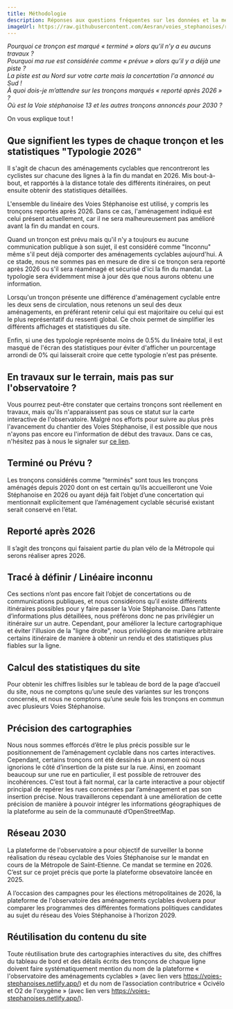 ```yaml
---
title: Méthodologie
description: Réponses aux questions fréquentes sur les données et la méthodologie de l'observatoire des aménagements cyclables.
imageUrl: https://raw.githubusercontent.com/Aesran/voies_stephanoises/refs/heads/main/assets/0-Logo-obs-des-amenagements.png
---
```


*Pourquoi ce tronçon est marqué « terminé » alors qu’il n’y a eu aucuns travaux ?  
Pourquoi ma rue est considérée comme « prévue » alors qu’il y a déjà une piste ?  
La piste est au Nord sur votre carte mais la concertation l'a annoncé au Sud !  
À quoi dois-je m’attendre sur les tronçons marqués « reporté après 2026 » ?  
Où est la Voie stéphanoise 13 et les autres tronçons annoncés pour 2030 ?*

On vous explique tout !

## Que signifient les types de chaque tronçon et les statistiques "Typologie 2026"
Il s'agit de chacun des aménagements cyclables que rencontreront les cyclistes sur chacune des lignes à la fin du mandat en 2026. Mis bout-à-bout, et rapportés à la distance totale des différents itinéraires, on peut ensuite obtenir des statistiques détaillées.

L'ensemble du linéaire des Voies Stéphanoise est utilisé, y compris les tronçons reportés après 2026. Dans ce cas, l'aménagement indiqué est celui présent actuellement, car il ne sera malheureusement pas amélioré avant la fin du mandat en cours.

Quand un tronçon est prévu mais qu'il n'y a toujours eu aucune communication publique à son sujet, il est considéré comme "Inconnu" même s'il peut déjà comporter des aménagements cyclables aujourd'hui. A ce stade, nous ne sommes pas en mesure de dire si ce tronçon sera reporté après 2026 ou s'il sera réaménagé et sécurisé d'ici la fin du mandat. La typologie sera évidemment mise à jour dès que nous aurons obtenu une information.

Lorsqu'un tronçon présente une différence d'aménagement cyclable entre les deux sens de circulation, nous retenons un seul des deux aménagements, en préférant retenir celui qui est majoritaire ou celui qui est le plus représentatif du ressenti global. Ce choix permet de simplifier les différents affichages et statistiques du site.

Enfin, si une des typologie représente moins de 0.5% du linéaire total, il est masqué de l'écran des statistiques pour éviter d'afficher un pourcentage arrondi de 0% qui laisserait croire que cette typologie n'est pas présente.

## En travaux sur le terrain, mais pas sur l'observatoire ?
Vous pourrez peut-être constater que certains tronçons sont réellement en travaux, mais qu'ils n'apparaissent pas sous ce statut sur la carte interactive de l'observatoire. Malgré nos efforts pour suivre au plus près l'avancement du chantier des Voies Stéphanoise, il est possible que nous n'ayons pas encore eu l'information de début des travaux. Dans ce cas, n'hésitez pas à nous le signaler sur [ce lien](contact@ocivelo.fr).


## Terminé ou Prévu ?
Les tronçons considérés comme "terminés" sont tous les tronçons aménagés depuis 2020 dont on est certain qu’ils accueilleront une Voie Stéphanoise en 2026 ou ayant déjà fait l’objet d’une concertation qui mentionnait explicitement que l’aménagement cyclable sécurisé existant serait conservé en l’état.


## Reporté après 2026
Il s’agit des tronçons qui faisaient partie du plan vélo de la Métropole qui serons réaliser apres 2026.

## Tracé à définir / Linéaire inconnu
Ces sections n’ont pas encore fait l’objet de concertations ou de communications publiques, et nous considérons qu’il existe différents itinéraires possibles pour y faire passer la Voie Stéphanoise. Dans l’attente d’informations plus détaillées, nous préférons donc ne pas privilégier un itinéraire sur un autre. Cependant, pour améliorer la lecture cartographique et éviter l'illusion de la "ligne droite", nous privilégions de manière arbitraire certains itinéraire de manière à obtenir un rendu et des statistiques plus fiables sur la ligne.

## Calcul des statistiques du site
Pour obtenir les chiffres lisibles sur le tableau de bord de la page d’accueil du site, nous ne comptons qu’une seule des variantes sur les tronçons concernés, et nous ne comptons qu’une seule fois les tronçons en commun avec plusieurs Voies Stéphanoise.

## Précision des cartographies
Nous nous sommes efforcés d’être le plus précis possible sur le positionnement de l’aménagement cyclable dans nos cartes interactives. Cependant, certains tronçons ont été dessinés à un moment où nous ignorions le côté d’insertion de la piste sur la rue. Ainsi, en zoomant beaucoup sur une rue en particulier, il est possible de retrouver des incohérences. C’est tout à fait normal, car la carte interactive a pour objectif principal de repérer les rues concernées par l’aménagement et pas son insertion précise. Nous travaillerons cependant à une amélioration de cette précision de manière à pouvoir intégrer les informations géographiques de la plateforme au sein de la communauté d’OpenStreetMap.

## Réseau 2030
La plateforme de l'observatoire a pour objectif de surveiller la bonne réalisation du réseau cyclable des Voies Stéphanoise sur le mandat en cours de la Métropole de Saint-Etienne. Ce mandat se termine en 2026. C’est sur ce projet précis que porte la plateforme obsevatoire lancée en 2025.

A l’occasion des campagnes pour les élections métropolitaines de 2026, la plateforme de l'observatoire des aménagements cyclables évoluera pour comparer les programmes des différentes formations politiques candidates au sujet du réseau des Voies Stéphanoise à l’horizon 2029.

## Réutilisation du contenu du site
Toute réutilisation brute des cartographies interactives du site, des chiffres du tableau de bord et des détails écrits des tronçons de chaque ligne doivent faire systématiquement mention du nom de la plateforme « l'observatoire des aménagements cyclables » (avec lien vers <a href="https://voies-stephanoises.netlify.app/" Target="_blank">https://voies-stephanoises.netlify.app/</a>) et du nom de l’association contributrice « Ocivélo et O2 de l'oxygène » (avec lien vers <a href="https://voies-stephanoises.netlify.app/" target="_blank">https://voies-stephanoises.netlify.app/</a>).